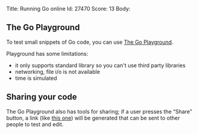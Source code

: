 Title: Running Go online
Id: 27470
Score: 13
Body:
## The Go Playground ##

To test small snippets of Go code, you can use [The Go Playground](https://play.golang.org).

Playground has some limitations:
* it only supports standard library so you can't use third party libraries
* networking, file i/o is not available
* time is simulated

## Sharing your code ##

The Go Playground also has tools for sharing; if a user presses the “Share” button, a link (like [this one](https://play.golang.org/p/v3rrZLwEUC)) will be generated that can be sent to other people to test and edit.
